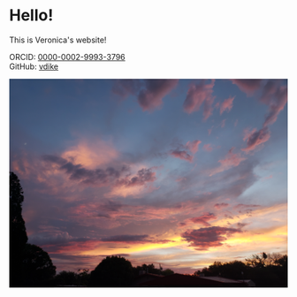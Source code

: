 # Hello!
This is Veronica's website!

ORCID: [0000-0002-9993-3796](https://orcid.org/0000-0002-9993-3796)  
GitHub: [vdike](https://github.com/vdike)

![llsunset](20220802_201457.jpg)
